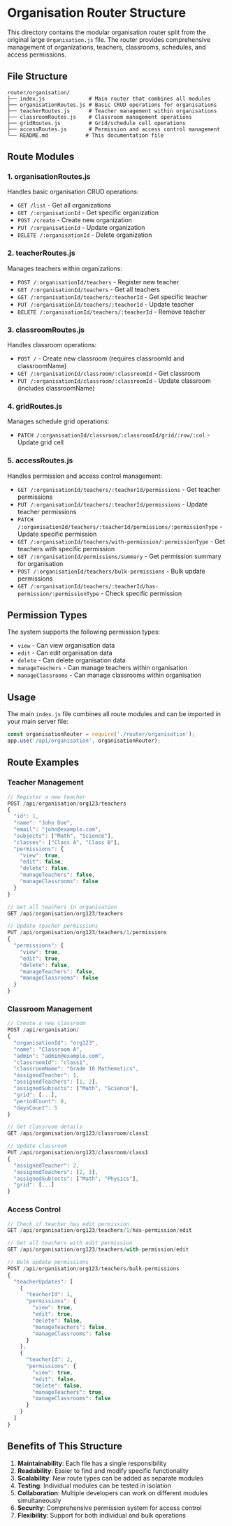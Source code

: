 # Organisation Router Structure

This directory contains the modular organisation router split from the original large `Organisation.js` file. The router provides comprehensive management of organizations, teachers, classrooms, schedules, and access permissions.

## File Structure

```
router/organisation/
├── index.js              # Main router that combines all modules
├── organisationRoutes.js # Basic CRUD operations for organisations
├── teacherRoutes.js      # Teacher management within organisations
├── classroomRoutes.js    # Classroom management operations
├── gridRoutes.js         # Grid/schedule cell operations
├── accessRoutes.js       # Permission and access control management
└── README.md            # This documentation file
```

## Route Modules

### 1. organisationRoutes.js
Handles basic organisation CRUD operations:
- `GET /list` - Get all organizations
- `GET /:organisationId` - Get specific organization
- `POST /create` - Create new organization
- `PUT /:organisationId` - Update organization
- `DELETE /:organisationId` - Delete organization

### 2. teacherRoutes.js
Manages teachers within organizations:
- `POST /:organisationId/teachers` - Register new teacher
- `GET /:organisationId/teachers` - Get all teachers
- `GET /:organisationId/teachers/:teacherId` - Get specific teacher
- `PUT /:organisationId/teachers/:teacherId` - Update teacher
- `DELETE /:organisationId/teachers/:teacherId` - Remove teacher

### 3. classroomRoutes.js
Handles classroom operations:
- `POST /` - Create new classroom (requires classroomId and classroomName)
- `GET /:organisationId/classroom/:classroomId` - Get classroom
- `PUT /:organisationId/classroom/:classroomId` - Update classroom (includes classroomName)

### 4. gridRoutes.js
Manages schedule grid operations:
- `PATCH /:organisationId/classroom/:classroomId/grid/:row/:col` - Update grid cell

### 5. accessRoutes.js
Handles permission and access control management:
- `GET /:organisationId/teachers/:teacherId/permissions` - Get teacher permissions
- `PUT /:organisationId/teachers/:teacherId/permissions` - Update teacher permissions
- `PATCH /:organisationId/teachers/:teacherId/permissions/:permissionType` - Update specific permission
- `GET /:organisationId/teachers/with-permission/:permissionType` - Get teachers with specific permission
- `GET /:organisationId/permissions/summary` - Get permission summary for organisation
- `POST /:organisationId/teachers/bulk-permissions` - Bulk update permissions
- `GET /:organisationId/teachers/:teacherId/has-permission/:permissionType` - Check specific permission

## Permission Types

The system supports the following permission types:
- `view` - Can view organisation data
- `edit` - Can edit organisation data
- `delete` - Can delete organisation data
- `manageTeachers` - Can manage teachers within organisation
- `manageClassrooms` - Can manage classrooms within organisation

## Usage

The main `index.js` file combines all route modules and can be imported in your main server file:

```javascript
const organisationRouter = require('./router/organisation');
app.use('/api/organisation', organisationRouter);
```

## Route Examples

### Teacher Management
```javascript
// Register a new teacher
POST /api/organisation/org123/teachers
{
  "id": 1,
  "name": "John Doe",
  "email": "john@example.com",
  "subjects": ["Math", "Science"],
  "classes": ["Class A", "Class B"],
  "permissions": {
    "view": true,
    "edit": false,
    "delete": false,
    "manageTeachers": false,
    "manageClassrooms": false
  }
}

// Get all teachers in organisation
GET /api/organisation/org123/teachers

// Update teacher permissions
PUT /api/organisation/org123/teachers/1/permissions
{
  "permissions": {
    "view": true,
    "edit": true,
    "delete": false,
    "manageTeachers": false,
    "manageClassrooms": false
  }
}
```

### Classroom Management
```javascript
// Create a new classroom
POST /api/organisation/
{
  "organisationId": "org123",
  "name": "Classroom A",
  "admin": "admin@example.com",
  "classroomId": "class1",
  "classroomName": "Grade 10 Mathematics",
  "assignedTeacher": 1,
  "assignedTeachers": [1, 2],
  "assignedSubjects": ["Math", "Science"],
  "grid": [...],
  "periodCount": 8,
  "daysCount": 5
}

// Get classroom details
GET /api/organisation/org123/classroom/class1

// Update classroom
PUT /api/organisation/org123/classroom/class1
{
  "assignedTeacher": 2,
  "assignedTeachers": [2, 3],
  "assignedSubjects": ["Math", "Physics"],
  "grid": [...]
}
```

### Access Control
```javascript
// Check if teacher has edit permission
GET /api/organisation/org123/teachers/1/has-permission/edit

// Get all teachers with edit permission
GET /api/organisation/org123/teachers/with-permission/edit

// Bulk update permissions
POST /api/organisation/org123/teachers/bulk-permissions
{
  "teacherUpdates": [
    {
      "teacherId": 1,
      "permissions": {
        "view": true,
        "edit": true,
        "delete": false,
        "manageTeachers": false,
        "manageClassrooms": false
      }
    },
    {
      "teacherId": 2,
      "permissions": {
        "view": true,
        "edit": false,
        "delete": false,
        "manageTeachers": true,
        "manageClassrooms": false
      }
    }
  ]
}
```

## Benefits of This Structure

1. **Maintainability**: Each file has a single responsibility
2. **Readability**: Easier to find and modify specific functionality
3. **Scalability**: New route types can be added as separate modules
4. **Testing**: Individual modules can be tested in isolation
5. **Collaboration**: Multiple developers can work on different modules simultaneously
6. **Security**: Comprehensive permission system for access control
7. **Flexibility**: Support for both individual and bulk operations
